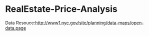 # RealEstate-Price-Analysis
Data Resouce:http://www1.nyc.gov/site/planning/data-maps/open-data.page
